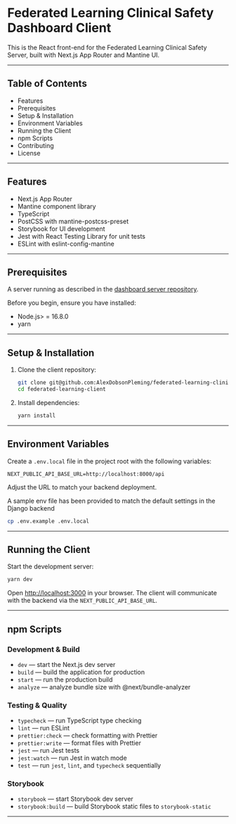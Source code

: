 # Federated Learning Clinical Safety Dashboard Client

This is the React front-end for the Federated Learning Clinical Safety Server, built with Next.js App Router and Mantine UI.

---

## Table of Contents

- Features
- Prerequisites
- Setup & Installation
- Environment Variables
- Running the Client
- npm Scripts
- Contributing
- License

---

## Features

- Next.js App Router
- Mantine component library
- TypeScript
- PostCSS with mantine-postcss-preset
- Storybook for UI development
- Jest with React Testing Library for unit tests
- ESLint with eslint-config-mantine

---

## Prerequisites

A server running as described in the [dashboard server repository](https://github.com/AlexDobsonPleming/federated-learning-clinical-safety-server).

Before you begin, ensure you have installed:

- Node.js> = 16.8.0
- yarn

---

## Setup & Installation

1. Clone the client repository:

   ```bash
   git clone git@github.com:AlexDobsonPleming/federated-learning-clinical-safety-client.git
   cd federated-learning-client
   ```

2. Install dependencies:

   ```bash
   yarn install
   ```

---

## Environment Variables

Create a `.env.local` file in the project root with the following variables:

```dotenv
NEXT_PUBLIC_API_BASE_URL=http://localhost:8000/api
```

Adjust the URL to match your backend deployment.

A sample env file has been provided to match the default settings in the Django backend

```bash
cp .env.example .env.local
```

---

## Running the Client

Start the development server:

```bash
yarn dev
```

Open [http://localhost:3000](http://localhost:3000) in your browser. The client will communicate with the backend via the `NEXT_PUBLIC_API_BASE_URL`.

---

## npm Scripts

### Development & Build

- `dev` — start the Next.js dev server
- `build` — build the application for production
- `start` — run the production build
- `analyze` — analyze bundle size with @next/bundle-analyzer

### Testing & Quality

- `typecheck` — run TypeScript type checking
- `lint` — run ESLint
- `prettier:check` — check formatting with Prettier
- `prettier:write` — format files with Prettier
- `jest` — run Jest tests
- `jest:watch` — run Jest in watch mode
- `test` — run `jest`, `lint`, and `typecheck` sequentially

### Storybook

- `storybook` — start Storybook dev server
- `storybook:build` — build Storybook static files to `storybook-static`

---
